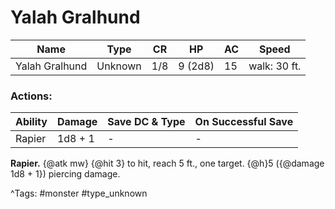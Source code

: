 # Yalah Gralhund

| Name | Type | CR | HP | AC | Speed |
|------|------|----|----|----|-------|
| Yalah Gralhund | Unknown | 1/8 | 9 (2d8) | 15 | walk: 30 ft. |

### Actions:

| Ability | Damage | Save DC & Type | On Successful Save |
|---------|--------|----------------|--------------------|
| Rapier | 1d8 + 1 | - | - |


**Rapier.** {@atk mw} {@hit 3} to hit, reach 5 ft., one target. {@h}5 ({@damage 1d8 + 1}) piercing damage.

^Tags: #monster #type_unknown